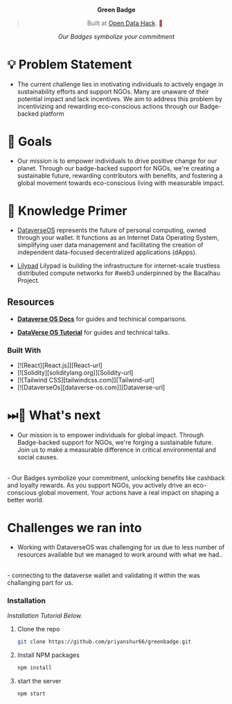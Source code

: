 <br>
<p align="center">
<b>Green Badge
<br></b>
</p>
<blockquote align="center">Built at <a href="https://www.encode.club/open-data-hack">Open Data Hack</a>. <span style="color: #8b0000;">🚀</span></blockquote>


<p align="center">
  <i align="center">Our Badges symbolize your commitment</i>
</p>


# 💡 **Problem Statement**

- The current challenge lies in motivating individuals to actively engage in sustainability efforts and support NGOs. Many are unaware of their potential impact and lack incentives. We aim to address this problem by incentivizing and rewarding eco-conscious actions through our Badge-backed platform

# 💪 Goals

- Our mission is to empower individuals to drive positive change for our planet. Through our badge-backed support for NGOs, we're creating a sustainable future, rewarding contributors with benefits, and fostering a global movement towards eco-conscious living with measurable impact.

# 🔖 Knowledge Primer

- [DataverseOS](https://dataverse-os.com) represents the future of personal computing, owned through your wallet. It functions as an Internet Data Operating System, simplifying user data management and facilitating the creation of independent data-focused decentralized applications (dApps).

- [Lilypad](https://www.waterlily.ai/) Lilypad is building the infrastructure for internet-scale trustless distributed compute networks for #web3 underpinned by the Bacalhau Project.

## Resources

- **[Dataverse OS Docs](https://docs.dataverse-os.com/)** for guides and techinical comparisons.

- **[DataVerse OS Tutorial](https://www.youtube.com/@dataverse4323)** for guides and technical talks.


### Built With

* [![React][React.js]][React-url]
* [![Solidity][soliditylang.org]][Solidity-url]
* [![Tailwind CSS][tailwindcss.com]][Tailwind-url]
* [![DataverseOs][dataverse-os.com]][Dataverse-url]


# ⏭🤔 What's next

- Our mission is to empower individuals for global impact. Through Badge-backed support for NGOs, we're forging a sustainable future. Join us to make a measurable difference in critical environmental and social causes.
<br>
- Our Badges symbolize your commitment, unlocking benefits like cashback and loyalty rewards. As you support NGOs, you actively drive an eco-conscious global movement. Your actions have a real impact on shaping a better world.

#   Challenges we ran into

- Working with DataverseOS was challenging for us due to less number of resources available but we managed to work around with what we had..
<br>
- connecting to the dataverse wallet and validating it within the was challanging part for us.

### Installation

_Installation Tutorial Below._

1. Clone the repo
   ```sh
   git clone https://github.com/priyanshur66/greenbadge.git
   ```
2. Install NPM packages
   ```sh
   npm install
   ```
3. start the server
   ```sh
   npm start
   ```

